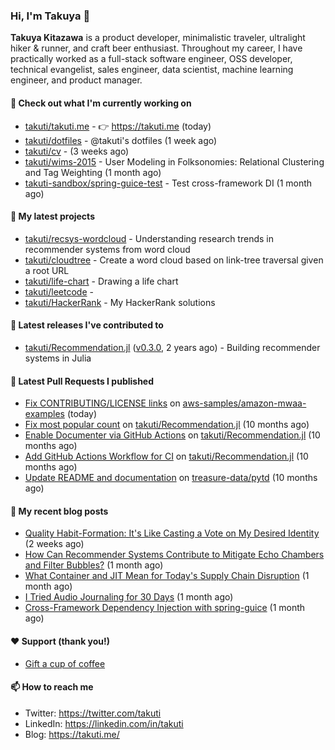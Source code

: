 ### Hi, I'm Takuya 👋

**Takuya Kitazawa** is a product developer, minimalistic traveler, ultralight hiker & runner, and craft beer enthusiast. Throughout my career, I have practically worked as a full-stack software engineer, OSS developer, technical evangelist, sales engineer, data scientist, machine learning engineer, and product manager.

#### 👷 Check out what I'm currently working on

- [takuti/takuti.me](https://github.com/takuti/takuti.me) - :point_right: https://takuti.me (today)
- [takuti/dotfiles](https://github.com/takuti/dotfiles) - @takuti&#39;s dotfiles (1 week ago)
- [takuti/cv](https://github.com/takuti/cv) -  (3 weeks ago)
- [takuti/wims-2015](https://github.com/takuti/wims-2015) - User Modeling in Folksonomies: Relational Clustering and Tag Weighting (1 month ago)
- [takuti-sandbox/spring-guice-test](https://github.com/takuti-sandbox/spring-guice-test) - Test cross-framework DI (1 month ago)

#### 🌱 My latest projects

- [takuti/recsys-wordcloud](https://github.com/takuti/recsys-wordcloud) - Understanding research trends in recommender systems from word cloud
- [takuti/cloudtree](https://github.com/takuti/cloudtree) - Create a word cloud based on link-tree traversal given a root URL
- [takuti/life-chart](https://github.com/takuti/life-chart) - Drawing a life chart
- [takuti/leetcode](https://github.com/takuti/leetcode) - 
- [takuti/HackerRank](https://github.com/takuti/HackerRank) - My HackerRank solutions

#### 🔭 Latest releases I've contributed to

- [takuti/Recommendation.jl](https://github.com/takuti/Recommendation.jl) ([v0.3.0](https://github.com/takuti/Recommendation.jl/releases/tag/v0.3.0), 2 years ago) - Building recommender systems in Julia

#### 🔨 Latest Pull Requests I published

- [Fix CONTRIBUTING/LICENSE links](https://github.com/aws-samples/amazon-mwaa-examples/pull/10) on [aws-samples/amazon-mwaa-examples](https://github.com/aws-samples/amazon-mwaa-examples) (today)
- [Fix most popular count](https://github.com/takuti/Recommendation.jl/pull/19) on [takuti/Recommendation.jl](https://github.com/takuti/Recommendation.jl) (10 months ago)
- [Enable Documenter via GitHub Actions](https://github.com/takuti/Recommendation.jl/pull/18) on [takuti/Recommendation.jl](https://github.com/takuti/Recommendation.jl) (10 months ago)
- [Add GitHub Actions Workflow for CI](https://github.com/takuti/Recommendation.jl/pull/17) on [takuti/Recommendation.jl](https://github.com/takuti/Recommendation.jl) (10 months ago)
- [Update README and documentation](https://github.com/treasure-data/pytd/pull/107) on [treasure-data/pytd](https://github.com/treasure-data/pytd) (10 months ago)

#### 📜 My recent blog posts

- [Quality Habit-Formation: It&#39;s Like Casting a Vote on My Desired Identity](https://takuti.me/note/atomic-habits/) (2 weeks ago)
- [How Can Recommender Systems Contribute to Mitigate Echo Chambers and Filter Bubbles?](https://takuti.me/note/recsys-2021-echo-chambers-and-filter-bubbles/) (1 month ago)
- [What Container and JIT Mean for Today&#39;s Supply Chain Disruption](https://takuti.me/note/supply-chain-disruption/) (1 month ago)
- [I Tried Audio Journaling for 30 Days](https://takuti.me/note/audio-journaling/) (1 month ago)
- [Cross-Framework Dependency Injection with spring-guice](https://takuti.me/note/spring-guice/) (1 month ago)

#### ❤️ Support (thank you!)

- [Gift a cup of coffee](https://www.buymeacoffee.com/takuti)

#### 📫 How to reach me

- Twitter: https://twitter.com/takuti
- LinkedIn: https://linkedin.com/in/takuti
- Blog: https://takuti.me/

